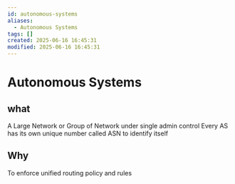 ```yaml
---
id: autonomous-systems
aliases:
  - Autonomous Systems
tags: []
created: 2025-06-16 16:45:31
modified: 2025-06-16 16:45:31
---
```


# Autonomous Systems

## what
A Large Network or Group of Network under single admin control
Every AS has its own unique number called ASN to identify itself

## Why
To enforce unified routing policy and rules
